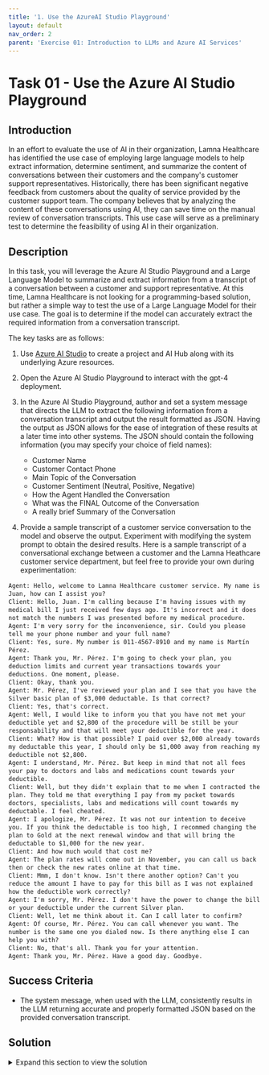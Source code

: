 ```yaml
---
title: '1. Use the AzureAI Studio Playground'
layout: default
nav_order: 2
parent: 'Exercise 01: Introduction to LLMs and Azure AI Services'
---
```


# Task 01 - Use the Azure AI Studio Playground

## Introduction

In an effort to evaluate the use of AI in their organization, Lamna Healthcare has identified the use case of employing large language models to help extract information, determine sentiment, and summarize the content of conversations between their customers and the company's customer support representatives. Historically, there has been significant negative feedback from customers about the quality of service provided by the customer support team. The company believes that by analyzing the content of these conversations using AI, they can save time on the manual review of conversation transcripts. This use case will serve as a preliminary test to determine the feasibility of using AI in their organization.

## Description

In this task, you will leverage the Azure AI Studio Playground and a Large Language Model to summarize and extract information from a transcript of a conversation between a customer and support representative. At this time, Lamna Healthcare is not looking for a programming-based solution, but rather a simple way to test the use of a Large Language Model for their use case. The goal is to determine if the model can accurately extract the required information from a conversation transcript.

The key tasks are as follows:

1. Use [Azure AI Studio](https://ai.azure.com) to create a project and AI Hub along with its underlying Azure resources.

2. Open the Azure AI Studio Playground to interact with the gpt-4 deployment.

3. In the Azure AI Studio Playground, author and set a system message that directs the LLM to extract the following information from a conversation transcript and output the result formatted as JSON. Having the output as JSON allows for the ease of integration of these results at a later time into other systems. The JSON should contain the following information (you may specify your choice of field names):
      - Customer Name
      - Customer Contact Phone
      - Main Topic of the Conversation
      - Customer Sentiment (Neutral, Positive, Negative)
      - How the Agent Handled the Conversation
      - What was the FINAL Outcome of the Conversation
      - A really brief Summary of the Conversation

4. Provide a sample transcript of a customer service conversation to the model and observe the output. Experiment with modifying the system prompt to obtain the desired results. Here is a sample transcript of a conversational exchange between a customer and the Lamna Heathcare customer service department, but feel free to provide your own during experimentation:

```text
Agent: Hello, welcome to Lamna Healthcare customer service. My name is Juan, how can I assist you?
Client: Hello, Juan. I'm calling because I'm having issues with my medical bill I just received few days ago. It's incorrect and it does not match the numbers I was presented before my medical procedure.
Agent: I'm very sorry for the inconvenience, sir. Could you please tell me your phone number and your full name?
Client: Yes, sure. My number is 011-4567-8910 and my name is Martín Pérez.
Agent: Thank you, Mr. Pérez. I'm going to check your plan, you deduction limits and current year transactions towards your deductions. One moment, please.
Client: Okay, thank you.
Agent: Mr. Pérez, I've reviewed your plan and I see that you have the Silver basic plan of $3,000 deductable. Is that correct?
Client: Yes, that's correct.
Agent: Well, I would like to inform you that you have not met your deductible yet and $2,800 of the procedure will be still be your responsability and that will meet your deductible for the year.
Client: What? How is that possible? I paid over $2,000 already towards my deductable this year, I should only be $1,000 away from reaching my deductible not $2,800. 
Agent: I understand, Mr. Pérez. But keep in mind that not all fees your pay to doctors and labs and medications count towards your deductible. 
Client: Well, but they didn't explain that to me when I contracted the plan. They told me that everything I pay from my pocket towards doctors, specialists, labs and medications will count towards my deductable. I feel cheated.
Agent: I apologize, Mr. Pérez. It was not our intention to deceive you. If you think the deductable is too high, I recommed changing the plan to Gold at the next renewal window and that will bring the deductable to $1,000 for the new year.
Client: And how much would that cost me?
Agent: The plan rates will come out in November, you can call us back then or check the new rates online at that time.
Client: Mmm, I don't know. Isn't there another option? Can't you reduce the amount I have to pay for this bill as I was not explained how the deductible work correctly?
Agent: I'm sorry, Mr. Pérez. I don't have the power to change the bill or your deductible under the current Silver plan.
Client: Well, let me think about it. Can I call later to confirm?
Agent: Of course, Mr. Pérez. You can call whenever you want. The number is the same one you dialed now. Is there anything else I can help you with?
Client: No, that's all. Thank you for your attention.
Agent: Thank you, Mr. Pérez. Have a good day. Goodbye.
```
## Success Criteria

* The system message, when used with the LLM, consistently results in the LLM returning accurate and properly formatted JSON based on the provided conversation transcript.

## Solution

<details markdown="block">
<summary>Expand this section to view the solution</summary>

##### 1) Use Azure AI Studio Playground

The Azure AI Studio Playground provides a simple and interactive user interface to test and experiment with deployed Azure AI Studio models.

1. In [Azure AI Studio](https://ai.azure.com), ensure you are in the project you created in the previous task, and select **Deployments** from the left-hand menu.

2. From the list of model deployments, select the model you deployed in the previous task.

3. On model screen, select the **Open in playground** button.

    ![The gpt-4 model deployment screen displays. The Open in playground button is visible.](images/labgrab13.png)

4. Copy the following prompt and paste it into the system message field of the playground:

    ```text
    You're an AI assistant that helps Lamna Healthcare Customer Service to extract valuable information from their conversations by creating JSON files for each conversation transcription you receive. You always try to extract and format as a JSON:
    1. Customer Name [name]
    2. Customer Contact Phone [phone]
    3. Main Topic of the Conversation [topic]
    4. Customer Sentiment (Neutral, Positive, Negative)[sentiment]
    5. How the Agent Handled the Conversation [agent_behavior]
    6. What was the FINAL Outcome of the Conversation [outcome]
    7. A really brief Summary of the Conversation [summary]

    Only extract information that you're sure. If you're unsure, write "Unknown/Not Found" in the JSON file.
    ```

5. After copying, select **Apply changes**, (if prompted start a new chat)

    ![A portion of the Chat playground screen displays with the System message populated. The Apply changes button is visible above the System message text box.](images/labgrab14.png)

6. Copy following text and paste it into the chat session and press the send button:

```text
Agent: Hello, welcome to Lamna Healthcare customer service. My name is Juan, how can I assist you?
Client: Hello, Juan. I'm calling because I'm having issues with my medical bill I just received few days ago. It's incorrect and it does not match the numbers I was presented before my medical procedure.
Agent: I'm very sorry for the inconvenience, sir. Could you please tell me your phone number and your full name?
Client: Yes, sure. My number is 011-4567-8910 and my name is Martín Pérez.
Agent: Thank you, Mr. Pérez. I'm going to check your plan, you deduction limits and current year transactions towards your deductions. One moment, please.
Client: Okay, thank you.
Agent: Mr. Pérez, I've reviewed your plan and I see that you have the Silver basic plan of $3,000 deductable. Is that correct?
Client: Yes, that's correct.
Agent: Well, I would like to inform you that you have not met your deductible yet and $2,800 of the procedure will be still be your responsability and that will meet your deductible for the year.
Client: What? How is that possible? I paid over $2,000 already towards my deductable this year, I should only be $1,000 away from reaching my deductible not $2,800. 
Agent: I understand, Mr. Pérez. But keep in mind that not all fees your pay to doctors and labs and medications count towards your deductible. 
Client: Well, but they didn't explain that to me when I contracted the plan. They told me that everything I pay from my pocket towards doctors, specialists, labs and medications will count towards my deductable. I feel cheated.
Agent: I apologize, Mr. Pérez. It was not our intention to deceive you. If you think the deductable is too high, I recommed changing the plan to Gold at the next renewal window and that will bring the deductable to $1,000 for the new year.
Client: And how much would that cost me?
Agent: The plan rates will come out in November, you can call us back then or check the new rates online at that time.
Client: Mmm, I don't know. Isn't there another option? Can't you reduce the amount I have to pay for this bill as I was not explained how the deductible work correctly?
Agent: I'm sorry, Mr. Pérez. I don't have the power to change the bill or your deductible under the current Silver plan.
Client: Well, let me think about it. Can I call later to confirm?
Agent: Of course, Mr. Pérez. You can call whenever you want. The number is the same one you dialed now. Is there anything else I can help you with?
Client: No, that's all. Thank you for your attention.
Agent: Thank you, Mr. Pérez. Have a good day. Goodbye.
```

![A portion of the Chat Playground screen displays with the above text copied into the user message textbox. The send button is visible below the user message textbox.](images/labgrab15.png)

7. You will see a result generated by the model similar to the one shown in the image below. Notice that the model correctly followed the instructions indicated in the System message field:

    ![A portion of the Chat Playground screen displays the LLM response in JSON format.](images/labgrab16.png)

</details>

